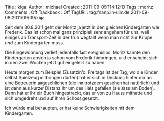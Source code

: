 Title     : kiga.
Author    : michael
Created   : 2011-09-09T14:12:10
Tags      : moritz
Comments  : Off
Trackback : Off
TagURI    : tag:fnanp.in-ulm.de,2011-09-09:2011/09/09/kiga

Seit dem 30.8.2011 geht der Moritz ja jetzt in den gleichen Kindergarten wie
Frederik. Das ist schon mal ganz prinzipiell sehr angehem für uns, weil
einiges an Transport-Zeit in der früh wegfällt wenn man nicht zur Krippe *und*
zum Kindergarten muss.

Die Eingewöhnung verlief jedenfalls fast ereignislos, Moritz kannte den
Kindergarten ansich ja schon vom Frederik-hinbringen, und er scheint sich in
den zwei Wochen jetzt gut eingelebt zu haben.

Heute morgen zum Beispiel (Zusatzinfo: Freitags ist der Tag, wo die Kinder
selbst Spielzeug mitbringen dürfen) hat er sich in Deckung hinter mir an eine
Betreuerin angeschlichen (die ihn trotzdem gesehen hat natürlich) und ist dann
aus kurzer Distanz ihr um den Hals gefallen (sie sass am Boden). Dann hat er
ihr ein Buch hingestreckt, das er von zu Hause mithatte und sich umgedreht und
auf ihren Schoss gesetzt.

Ich würde mal behaupten, er hat keine Schwierigkeiten mit dem Kindergarten.
